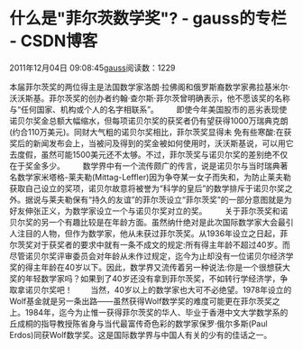 # 什么是"菲尔茨数学奖"? - gauss的专栏 - CSDN博客
2011年12月04日 09:08:45[gauss](https://me.csdn.net/mathlmx)阅读数：1229
                
本届菲尔茨奖的两位得主是法国数学家洛朗·拉佛阁和俄罗斯裔数学家弗拉基米尔·沃沃斯基。菲尔茨奖的创办者约翰·查尔斯·菲尔茨曾明确表示，他不愿该奖的名称与“任何国家、机构或个人的名字相联系”。
　　即使今年美国股市的恶劣表现使诺贝尔奖金总额大幅缩水，但每项诺贝尔奖的获奖者仍有望获得1000万瑞典克朗(约合110万美元)。同财大气粗的诺贝尔奖相比，菲尔茨奖显得未
免有些寒酸:在获奖后的新闻发布会上，当被问及得到的奖金被如何使用时，沃沃斯基说，可以用它去度假，虽然可能1500美元还不太够。不过，菲尔茨奖与诺贝尔奖的差别绝不仅在于奖金多少。
　　数学界中有一个流传颇广的传言，说是诺贝尔与当时瑞典著名数学家米塔格-莱夫勒(Mittag-Leffler)因为争夺某一女子而失和，为防止莱夫勒获取自己设立的奖项，诺贝尔故意将被誉为“科学的皇后”的数学排斥于诺贝尔奖之外。据说与莱夫勒保有“持久的友谊”的菲尔茨设立“菲尔茨奖”的一部分意图就是为好友伸张正义，为数学家设立一个与诺贝尔奖对立的奖。
　　关于菲尔茨奖和诺贝尔奖的另一个有趣比较是在年龄方面。虽然纳什绝对是此次国际数学家大会最引人注目的人物，但作为数学家，他从未获过菲尔茨奖。从1936年设立之日起，菲尔茨奖对于获奖者的要求中就有一条不成文的规定:所有得主年龄不超过40岁。而尽管诺贝尔奖评审委员会对年龄从未作过规定，迄今为止却没有一位诺贝尔经济学奖的得主年龄在40岁以下。因此，数学界又流传着另一种说法:你是一个很想获大奖的年轻数学家吗？如果到了40岁还没有拿到菲尔茨奖，不如转行学经济学，争取拿诺贝尔奖吧！
　　当然，40岁以上的数学家也大可不必绝望。1978年设立的Wolf基金就是另一条出路——虽然获得Wolf数学奖的难度可能更在菲尔茨奖之上。1984年，迄今为止惟一获得菲尔茨奖的华人、毕业于香港中文大学数学系的丘成桐的指导教授陈省身与当代最富传奇色彩的数学家保罗·俄尔多斯(Paul Erdos)同获Wolf数学奖。这是国际数学界与中国人有关的少有的佳话之一。
